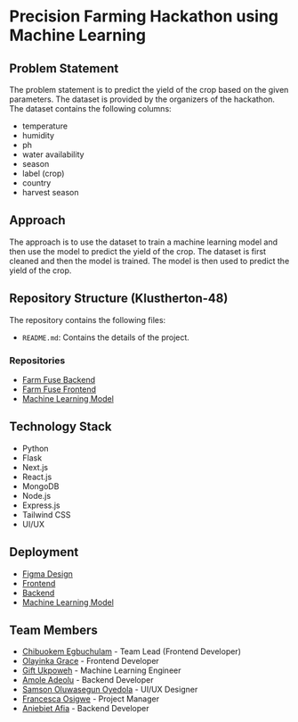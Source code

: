 # Precision Farming Hackathon using Machine Learning

## Problem Statement

The problem statement is to predict the yield of the crop based on the given parameters. The dataset is provided by the organizers of the hackathon. The dataset contains the following columns:

- temperature
- humidity
- ph
- water availability
- season
- label (crop)
- country
- harvest season

## Approach

The approach is to use the dataset to train a machine learning model and then use the model to predict the yield of the crop. The dataset is first cleaned and then the model is trained. The model is then used to predict the yield of the crop.

## Repository Structure (Klustherton-48)

The repository contains the following files:

- `README.md`: Contains the details of the project.

### Repositories

- [Farm Fuse Backend](https://github.com/Klusterthon-48/farm-fuse-backend)
- [Farm Fuse Frontend](https://github.com/Klusterthon-48/farm_fuse_frontend)
- [Machine Learning Model](https://github.com/Klusterthon-48/machine_learning)

## Technology Stack

- Python
- Flask
- Next.js
- React.js
- MongoDB
- Node.js
- Express.js
- Tailwind CSS
- UI/UX

## Deployment

- [Figma Design](https://www.figma.com/file/vwX2OhPAV4fWx8n5WhRu7A/Precision-Farming?type=design&node-id=1-4&mode=design&t=WZgPw7kwwgyqrMwj-0)
- [Frontend](https://farm-fuse-frontend.vercel.app)
- [Backend](https://farm-fuse-backend.vercel.app/)
- [Machine Learning Model](https://drab-teal-armadillo.cyclic.app/predict)

## Team Members

- [Chibuokem Egbuchulam](https://www.linkedin.com/) - Team Lead (Frontend Developer)
- [Olayinka Grace](https://www.linkedin.com/) - Frontend Developer
- [Gift Ukpoweh](https://www.linkedin.com/) - Machine Learning Engineer
- [Amole Adeolu](https://www.linkedin.com/) - Backend Developer
- [Samson Oluwasegun Oyedola](https://www.linkedin.com/) - UI/UX Designer
- [Francesca Osigwe](https://www.linkedin.com/) - Project Manager
- [Aniebiet Afia](https://www.linkedin.com/in/aniebietafia/) - Backend Developer
